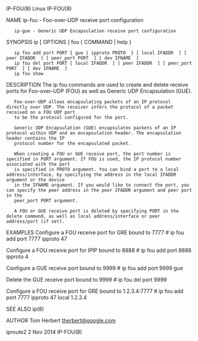 IP-FOU(8)								     Linux								     IP-FOU(8)

NAME
       ip-fou - Foo-over-UDP receive port configuration

       ip-gue - Generic UDP Encapsulation receive port configuration

SYNOPSIS
       ip [ OPTIONS ] fou  { COMMAND | help }

       ip fou add port PORT { gue | ipproto PROTO  } [ local IFADDR  ] [ peer IFADDR  ] [ peer_port PORT  ] [ dev IFNAME  ]
       ip fou del port PORT [ local IFADDR  ] [ peer IFADDR  ] [ peer_port PORT	 ] [ dev IFNAME	 ]
       ip fou show

DESCRIPTION
       The ip fou commands are used to create and delete receive ports for Foo-over-UDP (FOU) as well as Generic UDP Encapsulation (GUE).

       Foo-over-UDP allows encapsulating packets of an IP protocol directly over UDP. The receiver infers the protocol of a packet received on a FOU UDP port
       to be the protocol configured for the port.

       Generic UDP Encapsulation (GUE) encapsulates packets of an IP protocol within UDP and an encapsulation header. The encapsulation header contains the IP
       protocol number for the encapsulated packet.

       When creating a FOU or GUE receive port, the port number is specified in PORT argument. If FOU is used, the IP protocol number associated with the port
       is specified in PROTO argument. You can bind a port to a local address/interface, by specifying the address in the local IFADDR argument or the device
       in the IFNAME argument. If you would like to connect the port, you can specify the peer address in the peer IFADDR argument and peer port in the
       peer_port PORT argument.

       A FOU or GUE receive port is deleted by specifying PORT in the delete command, as well as local address/interface or peer address/port (if set).

EXAMPLES
   Configure a FOU receive port for GRE bound to 7777
       # ip fou add port 7777 ipproto 47

   Configure a FOU receive port for IPIP bound to 8888
       # ip fou add port 8888 ipproto 4

   Configure a GUE receive port bound to 9999
       # ip fou add port 9999 gue

   Delete the GUE receive port bound to 9999
       # ip fou del port 9999

   Configure a FOU receive port for GRE bound to 1.2.3.4:7777
       # ip fou add port 7777 ipproto 47 local 1.2.3.4

SEE ALSO
       ip(8)

AUTHOR
       Tom Herbert <therbert@google.com>

iproute2								  2 Nov 2014								     IP-FOU(8)

